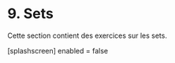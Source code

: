 # 9. Sets

Cette section contient des exercices sur les sets.

<py-config>
    [splashscreen]
        enabled = false
</py-config>